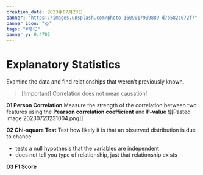 ```yaml
---
creation_date: 2023年07月23日
banner: "https://images.unsplash.com/photo-1609017909889-d7b582c072f7"
banner_icon: "🌞"
tags: "#笔记"
banner_y: 0.4705
---
```


# Explanatory Statistics
Examine the data and find relationships that weren't previously known.

> [!important] Correlation does not mean causation!

**01 Person Correlation**
Measure the strength of the correlation between two features using the **Pearson correlation coefficient** and **P-value**
![[Pasted image 20230723231004.png]]

**02 Chi-square Test**
Test how likely it is that an observed distribution is due to chance. 
- tests a null hypothesis that the variables are independent
- does not tell you type of relationship, just that relationship exists

**03 F1 Score**
